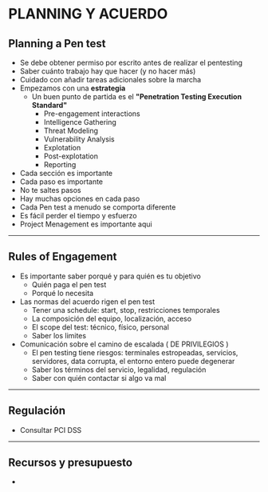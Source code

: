 # PLANNING Y ACUERDO

## Planning a Pen test
- Se debe obtener permiso por escrito antes de realizar el pentesting
- Saber cuánto trabajo hay que hacer (y no hacer más)
- Cuidado con añadir tareas adicionales sobre la marcha
- Empezamos con una **estrategia**
  - Un buen punto de partida es el **"Penetration Testing Execution Standard"**
    - Pre-engagement interactions
    - Intelligence Gathering
    - Threat Modeling
    - Vulnerability Analysis
    - Explotation
    - Post-explotation
    - Reporting
- Cada sección es importante
- Cada paso es importante
- No te saltes pasos
- Hay muchas opciones en cada paso
- Cada Pen test a menudo se comporta diferente
- Es fácil perder el tiempo y esfuerzo
- Project Menagement es importante aqui
----

## Rules of Engagement

- Es importante saber porqué y para quién es tu objetivo
    - Quién paga el pen test
    - Porqué lo necesita
- Las normas del acuerdo rigen el pen test
  - Tener una schedule: start, stop, restricciones temporales
  - La composición del equipo, localización, acceso
  - El scope del test: técnico, físico, personal
  - Saber los limites 
- Comunicación sobre el camino de escalada ( DE PRIVILEGIOS )
  - El pen testing tiene riesgos: terminales estropeadas, servicios, servidores, data corrupta, el entorno entero puede degenerar
  - Saber los términos del servicio, legalidad, regulación
  - Saber con quién contactar si algo va mal
------

## Regulación

- Consultar PCI DSS
----

## Recursos y presupuesto

-  